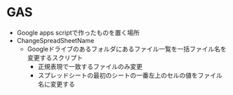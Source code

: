 # GAS

- Google apps scriptで作ったものを置く場所
- ChangeSpreadSheetName
  - Googleドライブのあるフォルダにあるファイル一覧を一括ファイル名を変更するスクリプト
    - 正規表現で一致するファイルのみ変更
    - スプレッドシートの最初のシートの一番左上のセルの値をファイル名に変更する
